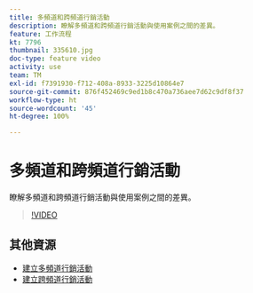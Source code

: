 ```yaml
---
title: 多頻道和跨頻道行銷活動
description: 瞭解多頻道和跨頻道行銷活動與使用案例之間的差異。
feature: 工作流程
kt: 7796
thumbnail: 335610.jpg
doc-type: feature video
activity: use
team: TM
exl-id: f7391930-f712-408a-8933-3225d10864e7
source-git-commit: 876f452469c9ed1b8c470a736aee7d62c9df8f37
workflow-type: ht
source-wordcount: '45'
ht-degree: 100%

---
```


# 多頻道和跨頻道行銷活動

瞭解多頻道和跨頻道行銷活動與使用案例之間的差異。

>[!VIDEO](https://video.tv.adobe.com/v/335610?quality=12)

## 其他資源

* [建立多頻道行銷活動](/help/orchestrate-campaigns/multi-channel-campaigns.md)
* [建立跨頻道行銷活動](/help/orchestrate-campaigns/cross-channel-campaigns.md)

